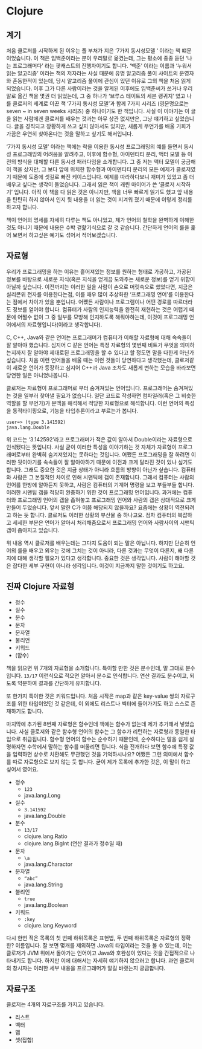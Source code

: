 # Clojure
## 계기
처음 클로저를 시작하게 된 이유는 폴 부처가 지은 ‘7가지 동시성모델 ‘ 이라는 책 떄문이었습니다.  이 책은 임백준이라는 분이 우리말로 옮겼는데, 그는 평소에 종종 듣던 ‘나는 프로그래머다’ 라는 팟캐스트의 진행자이기도 합니다. ‘백준’ 이라는 이름과 ‘누워서 읽는 알고리즘’ 이라는 책의 저자라는 사실 때문에 유명 알고리즘 풀이 사이트의 운영자와 혼동한적이 있는데, 당시 알고리즘 풀이에 관심이 있던 이유로 그의 책을 처음 읽게 되었습니다. 이후 그가 다른 사람이라는 것을 알게된 이후에도 임백준씨가 쓰거나 우리말로 옮긴 책을 몇권 더 읽었는데, 그 중 하나가 ‘브루스 테이트의 세븐 랭귀지’ 였고 나를 클로저의 세계로 이끈 책 ‘7가지 동시성 모델’과 함께 7가지 시리즈 (영문명으로는 seven ~ in seven weeks 시리즈) 중 하나이기도 한 책입니다. 사실 이 이야기는 이 글을 읽는 사람에겐 클로저를 배우는 것과는 아무 상관 없지만은, 그냥 얘기하고 싶었습니다. 글을 경직되고 장황하게 쓰고 싶지 않아서도 있지만, 새롭게 무언가를 배울 기회가 가끔은 우연히 찾아온다는 것을 말하고 싶기도 해서입니다.

‘7가지 동시성 모델’ 이라는 책에는 락을 이용한 동시성 프로그래밍의 예를 들면서 동시성 프로그래밍의 어려움을 알려주고, 이후에 함수형, 아이덴티티 분리, 액터 모델 등 이전의 방식을 대체할 다른 동시성 패러다임을 소개합니다. 그 중 저는 액터 모델이 궁금해 이 책을 샀지만, 그 보다 앞에 위치한 함수형과 아이덴티티 분리의 모든 예제가 클로저였기 때문에 도중에 셋길로 빠진 케이스입니다. 예제를 따라하다보니 재미가 있었고 좀 더 배우고 싶다는 생각이 들었습니다. 그래서 읽은 책이 캐린 마이어가 쓴 ‘클로저 시작하기’ 입니다. 아직 이 책을 다 읽은 것은 아니지만, 책을 너무 빠르게 읽기도 했고 앞 내용을 탄탄히 하지 않아서 인지 뒷 내용을 더 읽는 것이 지겨워 졌기 때문에 이렇게 정리를 하고자 합니다.

책이 언어의 명세를 자세히 다루는 책도 아니었고, 제가 언어의 철학을 완벽하게 이해한 것도 아니기 때문에 내용은 수박 겉핥기식으로 갈 것 같습니다. 간단하게 언어의 룰을 훑어 보면서 하고싶은 예기도 섞어서 적어보겠습니다.

## 자료형
우리가 프로그래밍을 하는 이유는 흩어져있는 정보를 원하는 형태로 가공하고, 가공된 정보를 바탕으로 새로운 지식(혹은 지식을 얻게끔 도와주는 새로운 정보)를 얻기 위함이 아닐까 싶습니다. 이전까지는 이러한 일을 사람이 손으로 머릿속으로 했었다면, 지금은 실리콘위 전자를 이용한다는점, 이를 매우 많이 추상화한 ‘프로그래밍 언어’를 이용한다는 점에서 차이가 있을 뿐입니다. 어쨌든 사람이나 프로그램이나 어떤 경로를 따르더라도 정보를 얻어야 합니다. 컴퓨터가 사람의 인지능력을 완전히 재현하는 것은 어렵기 때문에 어쩔수 없이 그 중 일부를 모방해 인지하도록 해줘야하는데, 이것이 프로그래밍 언어에서의 자료형입니다(이라고 생각합니다).

C, C++, Java와 같은 언어는 프로그래머가 컴퓨터가 이해할 자료형에 대해 속속들이 잘 알아야 했습니다. 심지어 C 같은 언어는 특정 자료형의 몇번째 비트가 무엇을 의미하는지까지 잘 알아야 제대로된 프로그래밍을 할 수 있다고 할 정도면 말을 다한게 아닌가 싶습니다. 처음 이런 언어들을 배울 때는 이런 것들이 당연하다고 생각했는데, 클로저같이 새로운 언어가 등장하고 심지어 C++과 Java 조차도 새롭게 변하는 모습을 바라보면 당연한 일은 아니었나봅니다.

클로저는 자료형이 프로그래머로 부터 숨겨져있는 언어입니다. 프로그래머는 숨겨져있는 것을 일부러 찾아낼 필요가 없습니다. 일단 코드로 작성하면 컴파일러(혹은 그 비슷한 역할을 할 무언가)가 문맥을 해석해서 적당한 자료형으로 해석합니다. 이런 언어의 특성을 동적타이핑으로, 기능을 타입추론이라고 부르는가 봅니다.

	user=> (type 3.141592)
	java.lang.Double

위 코드는 ‘3.142592’라고 프로그래머가 적은 값이 알아서 Double이라는 자료형으로 인식됐다는 뜻입니다. 사실 굳이 이러한 특성을 이야기하는 것 자체가 자료형이 프로그래머로부터 완벽히 숨겨져있지는 못하다는 것입니다. 어쨌든 프로그래밍을 잘 하려면 이러한 뒷이야기를 속속들이 잘 알아야하기 때문에 이전과 크게 달라진 것이 있나 싶기도 합니다. 그래도 중요한 것은 지금 상태가 아니라 흐름의 방향이 아닌가 싶습니다. 컴퓨터와 사람은 그 본질적인 차이로 인해 시맨틱에 갭이 존재합니다. 그래서 컴퓨터는 사람의 언어를 한방에 알아듣지 못하고, 사람은 컴퓨터의 기계어 명령을 보고 부들부들 합니다. 이러한 시맨팁 갭을 적당히 완충하기 위한 것이 프로그래밍 언어입니다. 과거에는 컴퓨터와 프로그래밍 언어의 갭을 좁혀놓고 프로그래밍 언어와 사람의 갭은 상대적으로 크게 만들어 두었습니다. 앞서 말한 C가 이쯤 해당되지 않을까요? 요즘에는 상황이 역전되려고 하는 듯 합니다. 클로저도 이러한 상황의 부산물 중 하나고요. 점차 컴퓨터의 복잡하고 세세한 부분은 언어가 알아서 처리해줌으로서 프로그래밍 언어와 사람사이의 시맨틱 갭이 좁아지고 있습니다.

위 내용 역시 클로저를 배우는데는 그다지 도움이 되는 말은 아닙니다. 하지만 단순히 언어의 룰을 배우고 외우는 것에 그치는 것이 아니라, 다른 것과는 무엇이 다른지, 왜 다른지에 대해 생각할 필요가 있다고 생각합니다. 중요한 것은 생각입니다. 사람이 해야할 것은 잡다한 세부 구현이 아니라 생각입니다. 이것이 지금까지 말한 것이기도 하고요.

## 진짜 Clojure 자료형
- 정수
- 실수
- 분수
- 문자
- 문자열
- 불리언
- 키워드
- (함수)

책을 읽으면 위 7개의 자료형을 소개합니다. 특이할 만한 것은 분수인데, 말 그대로 분수입니다. `13/17` 이런식으로 적으면 알아서 분수로 인식합니다. 연산 결과도 분수이고, 되도록 약분하여 결과를 간단하게 유지합니다.

또 한가지 특이한 것은 키워드입니다. 처음 시작은 map과 같은 key-value 쌍의 자료구조를 위한 타입이었던 것 같은데, 이 외에도 리스트나 벡터에 들어가기도 하고 스스로 존재하기도 합니다.

마지막에 추가된 8번째 자료형은 함수인데 책에는 함수가 없는데 제가 추가해서 넣었습니다. 사실 클로저와 같은 함수형 언어의 함수는 그 함수가 리턴하는 자료형과 동일한 타입으로 취급됩니다. 함수형 언어의 함수는 순수하기 때문인데, 순수하다는 말을 쉽게 설명하자면 수학에서 말하는 함수를 떠올리면 됩니다. 식을 전개하다 보면 함수에 특정 값을 입력하면 상수로 치환해도 무관했던 것을 기억하시나요? 어쨌든 그런 의미에서 함수를 따로 자료형으로 보지 않는 듯 합니다. 굳이 제가 목록에 추가한 것은, 이 말이 하고 싶어서 였어요.

- 정수
	- `123`
	- java.lang.Long
- 실수
	- `3.141592`
	- java.lang.Double
- 분수
	- `13/17`
	- clojure.lang.Ratio
	- clojure.lang.BigInt (연산 결과가 정수일 때)
- 문자
	- `\a`
	- java.lang.Charactor
- 문자열
	- `“abc”`
	- java.lang.String
- 불리언
	- `true`
	- java.lang.Boolean
- 키워드
	- `:key`
	- clojure.lang.Keyword

다시 한번 적은 목록의 첫 번째 하위목록은 표현법, 두 번째 하위목록은 자료형의 정확한? 이름입니다. 잘 보면 몇개를 제외하면 Java의 타입이라는 것을 볼 수 있는데, 이는 클로저가 JVM 위에서 돌아가는 언어이고 Java와 호완성이 있다는 것을 간접적으로 나타내기도 합니다. 하지만 이에 대해서는 자세히 얘기하지 않으러고 합니다. 과연 클로저의 창시자는 이러한 세부 내용을 프로그래머가 알길 바랬는지 궁금합니다.

## 자료구조
클로저는 4개의 자료구조를 가지고 있습니다.

- 리스트
- 벡터
- 맵
- 셋(집합)
